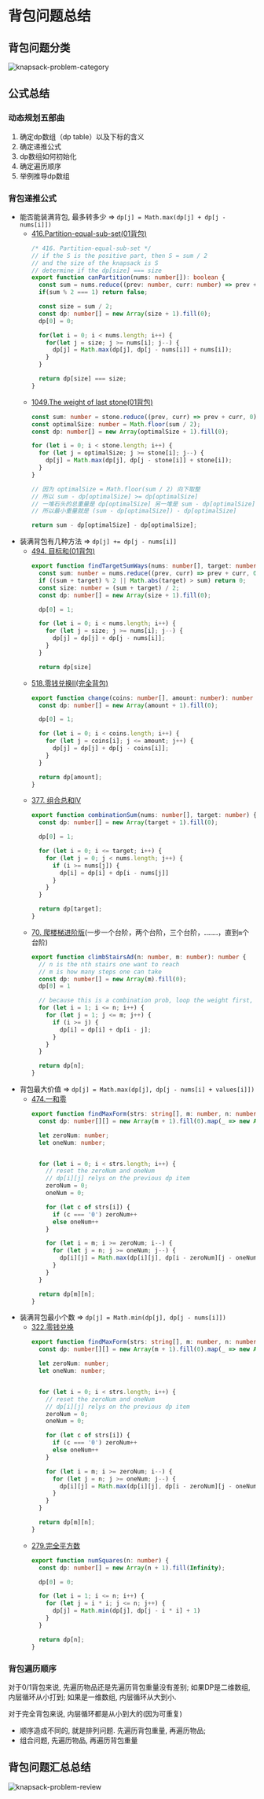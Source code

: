 # 背包问题总结 

## 背包问题分类 
![knapsack-problem-category](/static/img/dp/knapsack-category.png)

## 公式总结 

### 动态规划五部曲

1. 确定dp数组（dp table）以及下标的含义
2. 确定递推公式
3. dp数组如何初始化
4. 确定遍历顺序
5. 举例推导dp数组

### 背包递推公式 

* 能否能装满背包, 最多转多少 => `dp[j] = Math.max(dp[j] + dp[j - nums[i]])`
  * [416.Partition-equal-sub-set(01背包)](/dynamic-programming/knapsack-problems/0-1-knapsack/partition-equal-subset-sum/)
    ```typescript
    /* 416. Partition-equal-sub-set */
    // if the S is the positive part, then S = sum / 2 
    // and the size of the knapsack is S 
    // determine if the dp[size] === size
    export function canPartition(nums: number[]): boolean {
      const sum = nums.reduce((prev: number, curr: number) => prev + curr, 0);
      if(sum % 2 === 1) return false; 

      const size = sum / 2; 
      const dp: number[] = new Array(size + 1).fill(0);
      dp[0] = 0;

      for(let i = 0; i < nums.length; i++) {
        for(let j = size; j >= nums[i]; j--) {
          dp[j] = Math.max(dp[j], dp[j - nums[i]] + nums[i]);
        }
      }

      return dp[size] === size;
    }   
    ```
  * [1049.The weight of last stone(01背包)](/dynamic-programming/knapsack-problems/0-1-knapsack/last-stone-weight/) 
    ```typescript 
    const sum: number = stone.reduce((prev, curr) => prev + curr, 0);
    const optimalSize: number = Math.floor(sum / 2);
    const dp: number[] = new Array(optimalSize + 1).fill(0);

    for (let i = 0; i < stone.length; i++) {
      for (let j = optimalSize; j >= stone[i]; j--) {
        dp[j] = Math.max(dp[j], dp[j - stone[i]] + stone[i]);
      }
    }

    // 因为 optimalSize = Math.floor(sum / 2) 向下取整
    // 所以 sum - dp[optimalSize] >= dp[optimalSize]
    // 一堆石头的总重量是 dp[optimalSize] 另一堆是 sum - dp[optimalSize]
    // 所以最小重量就是 (sum - dp[optimalSize]) - dp[optimalSize]

    return sum - dp[optimalSize] - dp[optimalSize];
    ```
* 装满背包有几种方法 => `dp[j] += dp[j - nums[i]]`
  * [494. 目标和(01背包)](/dynamic-programming/knapsack-problems/0-1-knapsack/find-target-sum-ways/)
    ```typescript 
    export function findTargetSumWays(nums: number[], target: number): number {
      const sum: number = nums.reduce((prev, curr) => prev + curr, 0);
      if ((sum + target) % 2 || Math.abs(target) > sum) return 0;
      const size: number = (sum + target) / 2;
      const dp: number[] = new Array(size + 1).fill(0);

      dp[0] = 1;

      for (let i = 0; i < nums.length; i++) {
        for (let j = size; j >= nums[i]; j--) {
          dp[j] = dp[j] + dp[j - nums[i]];
        }
      }

      return dp[size]
    ```
  * [518.零钱兑换II(完全背包)](/dynamic-programming/knapsack-problems/unbounded-knapsack/change/)
    ```typescript 
    export function change(coins: number[], amount: number): number {
      const dp: number[] = new Array(amount + 1).fill(0);

      dp[0] = 1;

      for (let i = 0; i < coins.length; i++) {
        for (let j = coins[i]; j <= amount; j++) {
          dp[j] = dp[j] + dp[j - coins[i]];
        }
      }

      return dp[amount];
    }
    ``` 
  * [377. 组合总和IV](/dynamic-programming/knapsack-problems/unbounded-knapsack/combination-sum/) 
    ```typescript 
    export function combinationSum(nums: number[], target: number) {
      const dp: number[] = new Array(target + 1).fill(0);

      dp[0] = 1; 

      for (let i = 0; i <= target; i++) {
        for (let j = 0; j < nums.length; j++) {
          if (i >= nums[j]) {
            dp[i] = dp[i] + dp[i - nums[j]]
          }
        }
      }

      return dp[target];
    }
    ```
  * [70. 爬楼梯进阶版](/dynamic-programming/climbing-stairs/)(一步一个台阶，两个台阶，三个台阶，.......，直到`m`个台阶)
    ```typescript 
    export function climbStairsAd(n: number, m: number): number {
      // n is the nth stairs one want to reach  
      // m is how many steps one can take 
      const dp: number[] = new Array(m).fill(0);
      dp[0] = 1

      // because this is a combination prob, loop the weight first, then the items
      for (let i = 1; i <= n; i++) {
        for (let j = 1; j <= m; j++) {
          if (i >= j) {
            dp[i] = dp[i] + dp[i - j];
          }
        }
      }

      return dp[n];
    }
    ```
* 背包最大价值 => `dp[j] = Math.max(dp[j], dp[j - nums[i] + values[i]])`
  * [474.一和零](/dynamic-programming/knapsack-problems/0-1-knapsack/find-max-form/) 
    ```typescript 
    export function findMaxForm(strs: string[], m: number, n: number) {
      const dp: number[][] = new Array(m + 1).fill(0).map(_ => new Array(n + 1).fill(0));

      let zeroNum: number;
      let oneNum: number;


      for (let i = 0; i < strs.length; i++) {
        // reset the zeroNum and oneNum
        // dp[i][j] relys on the previous dp item
        zeroNum = 0;
        oneNum = 0;

        for (let c of strs[i]) {
          if (c === '0') zeroNum++
          else oneNum++
        }

        for (let i = m; i >= zeroNum; i--) {
          for (let j = n; j >= oneNum; j--) {
            dp[i][j] = Math.max(dp[i][j], dp[i - zeroNum][j - oneNum] + 1)
          }
        }
      }

      return dp[m][n];
    }
    ```
* 装满背包最小个数 => `dp[j] = Math.min(dp[j], dp[j - nums[i]])`
  * [322.零钱兑换](/dynamic-programming/knapsack-problems/unbounded-knapsack/change/I/)
    ```typescript 
    export function findMaxForm(strs: string[], m: number, n: number) {
      const dp: number[][] = new Array(m + 1).fill(0).map(_ => new Array(n + 1).fill(0));

      let zeroNum: number;
      let oneNum: number;


      for (let i = 0; i < strs.length; i++) {
        // reset the zeroNum and oneNum
        // dp[i][j] relys on the previous dp item
        zeroNum = 0;
        oneNum = 0;

        for (let c of strs[i]) {
          if (c === '0') zeroNum++
          else oneNum++
        }

        for (let i = m; i >= zeroNum; i--) {
          for (let j = n; j >= oneNum; j--) {
            dp[i][j] = Math.max(dp[i][j], dp[i - zeroNum][j - oneNum] + 1)
          }
        }
      }

      return dp[m][n];
    }
    ```
  * [279.完全平方数](/dynamic-programming/knapsack-problems/unbounded-knapsack/perfect-square/)
    ```typescript 
    export function numSquares(n: number) {
      const dp: number[] = new Array(n + 1).fill(Infinity);

      dp[0] = 0;

      for (let i = 1; i <= n; i++) {
        for (let j = i * i; j <= n; j++) {
          dp[j] = Math.min(dp[j], dp[j - i * i] + 1)
        }
      }

      return dp[n];
    }
    ```


### 背包遍历顺序 

对于0/1背包来说, 先遍历物品还是先遍历背包重量没有差别; 如果DP是二维数组, 内层循环从小打到; 如果是一维数组, 内层循环从大到小.

对于完全背包来说, 内层循环都是从小到大的(因为可重复)

* 顺序造成不同的, 就是排列问题. 先遍历背包重量, 再遍历物品; 
* 组合问题, 先遍历物品, 再遍历背包重量

## 背包问题汇总总结 
![knapsack-problem-review](/static/img/dp/knapsack-review.jpeg)